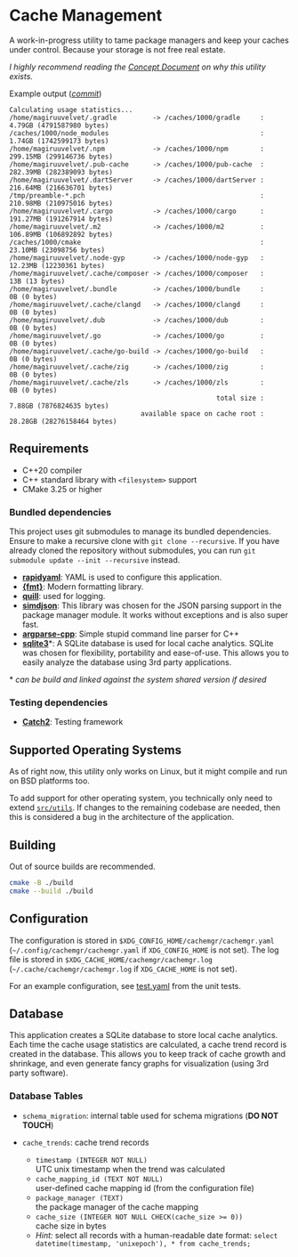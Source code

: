 # Cache Management

A work-in-progress utility to tame package managers and keep your caches under control.
Because your storage is not free real estate.

*I highly recommend reading the [Concept Document](./CONCEPT.md) on why this utility exists.*

Example output ([*commit*](https://github.com/magiruuvelvet/cache-management/commit/ec156a06cb2ee1a4ff5a8d221e010154e072bb82))

```
Calculating usage statistics...
/home/magiruuvelvet/.gradle         -> /caches/1000/gradle     :   4.79GB (4791587980 bytes)
/caches/1000/node_modules                                      :   1.74GB (1742599173 bytes)
/home/magiruuvelvet/.npm            -> /caches/1000/npm        : 299.15MB (299146736 bytes)
/home/magiruuvelvet/.pub-cache      -> /caches/1000/pub-cache  : 282.39MB (282389093 bytes)
/home/magiruuvelvet/.dartServer     -> /caches/1000/dartServer : 216.64MB (216636701 bytes)
/tmp/preamble-*.pch                                            : 210.98MB (210975016 bytes)
/home/magiruuvelvet/.cargo          -> /caches/1000/cargo      : 191.27MB (191267914 bytes)
/home/magiruuvelvet/.m2             -> /caches/1000/m2         : 106.89MB (106892892 bytes)
/caches/1000/cmake                                             :  23.10MB (23098756 bytes)
/home/magiruuvelvet/.node-gyp       -> /caches/1000/node-gyp   :  12.23MB (12230361 bytes)
/home/magiruuvelvet/.cache/composer -> /caches/1000/composer   :      13B (13 bytes)
/home/magiruuvelvet/.bundle         -> /caches/1000/bundle     :       0B (0 bytes)
/home/magiruuvelvet/.cache/clangd   -> /caches/1000/clangd     :       0B (0 bytes)
/home/magiruuvelvet/.dub            -> /caches/1000/dub        :       0B (0 bytes)
/home/magiruuvelvet/.go             -> /caches/1000/go         :       0B (0 bytes)
/home/magiruuvelvet/.cache/go-build -> /caches/1000/go-build   :       0B (0 bytes)
/home/magiruuvelvet/.cache/zig      -> /caches/1000/zig        :       0B (0 bytes)
/home/magiruuvelvet/.cache/zls      -> /caches/1000/zls        :       0B (0 bytes)
                                                    total size :   7.88GB (7876824635 bytes)
                                 available space on cache root :  28.28GB (28276158464 bytes)
```

## Requirements

- C++20 compiler
- C++ standard library with `<filesystem>` support
- CMake 3.25 or higher

### Bundled dependencies

This project uses git submodules to manage its bundled dependencies.
Ensure to make a recursive clone with `git clone --recursive`.
If you have already cloned the repository without submodules, you can run `git submodule update --init --recursive` instead.

 - **[rapidyaml](https://github.com/biojppm/rapidyaml)**: YAML is used to configure this application.
 - **[{fmt}](https://github.com/fmtlib/fmt)**: Modern formatting library.
 - **[quill](https://github.com/odygrd/quill)**: used for logging.
 - **[simdjson](https://github.com/simdjson/simdjson)**: This library was chosen for the JSON parsing support in the package manager module. It works without exceptions and is also super fast.
 - **[argparse-cpp](https://github.com/magiruuvelvet/argparse-cpp)**: Simple stupid command line parser for C++
 - **[sqlite3](https://www.sqlite.org)**\*: A SQLite database is used for local cache analytics. SQLite was chosen for flexibility, portability and ease-of-use. This allows you to easily analyze the database using 3rd party applications.

\* *can be build and linked against the system shared version if desired*

### Testing dependencies

 - **[Catch2](https://github.com/catchorg/Catch2)**: Testing framework

## Supported Operating Systems

As of right now, this utility only works on Linux, but it might compile and run on BSD platforms too.

To add support for other operating system, you technically only need to extend [`src/utils`](./src/utils).
If changes to the remaining codebase are needed, then this is considered a bug in the architecture of the application.

## Building

Out of source builds are recommended.

```sh
cmake -B ./build
cmake --build ./build
```

## Configuration

The configuration is stored in `$XDG_CONFIG_HOME/cachemgr/cachemgr.yaml`
(`~/.config/cachemgr/cachemgr.yaml` if `XDG_CONFIG_HOME` is not set).
The log file is stored in `$XDG_CACHE_HOME/cachemgr/cachemgr.log`
(`~/.cache/cachemgr/cachemgr.log` if `XDG_CACHE_HOME` is not set).

For an example configuration, see [test.yaml](./test/assets/test.yaml) from the unit tests.

## Database

This application creates a SQLite database to store local cache analytics.
Each time the cache usage statistics are calculated, a cache trend record is created
in the database. This allows you to keep track of cache growth and shrinkage, and
even generate fancy graphs for visualization (using 3rd party software).

### Database Tables

- `schema_migration`: internal table used for schema migrations (**DO NOT TOUCH**)

- `cache_trends`: cache trend records
  - `timestamp (INTEGER NOT NULL)`\
    UTC unix timestamp when the trend was calculated
  - `cache_mapping_id (TEXT NOT NULL)`\
    user-defined cache mapping id (from the configuration file)
  - `package_manager (TEXT)`\
    the package manager of the cache mapping
  - `cache_size (INTEGER NOT NULL CHECK(cache_size >= 0))`\
    cache size in bytes
  - *Hint:* select all records with a human-readable date format: `select datetime(timestamp, 'unixepoch'), * from cache_trends;`
